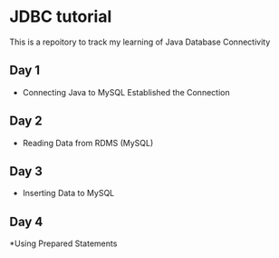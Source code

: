 # JDBC tutorial
This is a repoitory to track my learning of Java Database Connectivity
## Day 1
* Connecting Java to MySQL
Established the Connection
## Day 2
* Reading Data from RDMS (MySQL)
## Day 3
* Inserting Data to MySQL
## Day 4
*Using Prepared Statements
